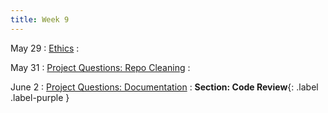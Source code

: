 ```yaml
---
title: Week 9 
---
```


May 29
: [Ethics](#)
  : 


May 31
: [Project Questions: Repo Cleaning](#)
  : 

June 2
: [Project Questions: Documentation](#)
  : **Section: Code Review**{: .label .label-purple }